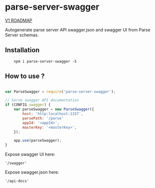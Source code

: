 parse-server-swagger
====================

[V1 ROADMAP](https://github.com/bhtz/parse-server-swagger/wiki/Roadmap)

Autogenerate parse server API swagger.json and swagger UI from Parse Server schemas.

Installation
------------

        npm i parse-server-swagger -S

How to use ?
------------

``` js

var ParseSwagger = require('parse-server-swagger');

// Serve swagger API documentation
if (CONFIG.swagger) {
    var parseSwagger = new ParseSwagger({
        host: 'http:localhost:1337',
        parsePath: '/parse'
        appId: '<appId>',
        masterKey: '<masterKey>',
    });

    app.use(parseSwagger);
}

```

Expose swagger UI here: 
    
    '/swagger'

Expose swagger.json here:
    
    '/api-docs'

